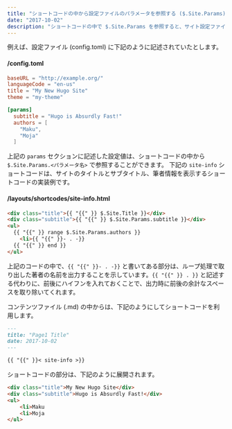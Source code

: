 ```yaml
---
title: "ショートコードの中から設定ファイルのパラメータを参照する ($.Site.Params)"
date: "2017-10-02"
description: "ショートコードの中で $.Site.Params を参照すると、サイト設定ファイル (config.toml) で設定した params 情報にアクセスすることができます。"
---
```


例えば、設定ファイル (config.toml) に下記のように記述されていたとします。

#### /config.toml

~~~ toml
baseURL = "http://example.org/"
languageCode = "en-us"
title = "My New Hugo Site"
theme = "my-theme"

[params]
  subtitle = "Hugo is Absurdly Fast!"
  authors = [
    "Maku",
    "Moja"
  ]
~~~

上記の `params` セクションに記述した設定値は、ショートコードの中から `$.Site.Params.<パラメータ名>` で参照することができます。
下記の `site-info` ショートコードは、サイトのタイトルとサブタイトル、筆者情報を表示するショートコードの実装例です。


#### /layouts/shortcodes/site-info.html

~~~ html
<div class="title">{{ "{{" }} $.Site.Title }}</div>
<div class="subtitle">{{ "{{" }} $.Site.Params.subtitle }}</div>
<ul>
  {{ "{{" }} range $.Site.Params.authors }}
    <li>{{ "{{" }}- . -}}
  {{ "{{" }} end }}
</ul>
~~~

<div class="note">
上記のコードの中で、<code>{{ "{{" }}- . -}}</code> と書いてある部分は、ループ処理で取り出した著者の名前を出力することを示しています。<code>{{ "{{" }} . }}</code> と記述する代わりに、前後にハイフンを入れておくことで、出力時に前後の余計なスペースを取り除いてくれます。
</div>

コンテンツファイル (.md) の中からは、下記のようにしてショートコードを利用します。

~~~ md
---
title: "Page1 Title"
date: 2017-10-02
---

{{ "{{" }}< site-info >}}
~~~

ショートコードの部分は、下記のように展開されます。

~~~ html
<div class="title">My New Hugo Site</div>
<div class="subtitle">Hugo is Absurdly Fast!</div>
<ul>
    <li>Maku
    <li>Moja
</ul>
~~~

